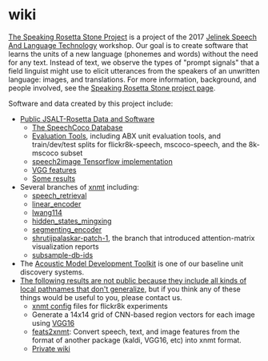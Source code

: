 # wiki
<a href="http://129.199.81.135/cmuworkshop/index.html">The Speaking Rosetta Stone Project</a> is a project of the 2017 <a href="https://www.lti.cs.cmu.edu/2017-jelinek-workshop">Jelinek Speech And Language Technology</a> workshop.  Our goal is to create software that learns the units of a new language (phonemes and words) without the need for any text.  Instead of text, we observe the types of "prompt signals" that a field linguist might use to elicit utterances from the speakers of an unwritten language: images, and translations. For more information, background, and people involved, see the <a href="http://129.199.81.135/cmuworkshop/index.html">Speaking Rosetta Stone project page</a>.

Software and data created by this project include:
<ul>
<li><a href="https://github.com/JSALT-Rosetta">Public JSALT-Rosetta Data and Software</a>
<ul>
<li><a href="https://github.com/JSALT-Rosetta/SpeechCoco">The SpeechCoco Database</a></li>
<li><a href="https://github.com/JSALT-Rosetta/evaluation_tools">Evaluation Tools</a>, including ABX unit evaluation tools, and 
train/dev/test splits for flickr8k-speech, mscoco-speech, and the 8k-mscoco subset</li>
<li><a href="https://github.com/JSALT-Rosetta/jsalt-rosetta-2017/tree/master/speech2image">speech2image Tensorflow implementation</a></li>
<li><a href="https://github.com/JSALT-Rosetta/jsalt-rosetta-2017/tree/master/vgg_features">VGG features</a></li>
<li><a href="https://github.com/JSALT-Rosetta/Results">Some results</a></li>
</ul></li>
<li>Several branches of <a href="https://github.com/neulab/xnmt/">xnmt</a> including:
<ul>
<li><a href="https://github.com/neulab/xnmt/tree/speech_retrieval/xnmt">speech_retrieval</a></li>
<li><a href="https://github.com/neulab/xnmt/tree/linear_encoder/xnmt">linear_encoder</a></li>
<li><a href="https://github.com/neulab/xnmt/tree/lwang114/xnmt">lwang114</a></li>
<li><a href="https://github.com/neulab/xnmt/tree/hidden_states_mingxing/xnmt">hidden_states_mingxing</a></li>
<li><a href="https://github.com/neulab/xnmt/tree/segmenting_encoder/xnmt">segmenting_encoder</a></li>
<li><a href="https://github.com/neulab/xnmt/tree/shrutijpalaskar-patch-1/xnmt">shrutijpalaskar-patch-1</a>, the branch that introduced
attention-matrix visualization reports</li>
<li><a href="https://github.com/neulab/xnmt/tree/subsample-db-ids/xnmt">subsample-db-ids</a></li>
</ul>
</li>
<li>The <a href="https://github.com/iondel/amdtk">Acoustic Model Development Toolkit</a> is one of our baseline unit discovery
systems.</li>
<li><a href="https://github.com/neulab/jsalt-rosetta/">The following results are not public because they include all kinds
of local pathnames that don't generalize,</a> but if you think any of these things would be useful to you, please contact us.
<ul>
<li><a href="https://github.com/neulab/jsalt-rosetta/tree/master/xnmt-config">xnmt config</a> files for flickr8k experiments</li>
<li>Generate a 14x14 grid of CNN-based region vectors for each image using <a href="https://github.com/neulab/jsalt-rosetta/tree/master/vgg16">VGG16</a></li>
<li><a href="https://github.com/neulab/jsalt-rosetta/tree/master/feats2xnmt">feats2xnmt</a>: Convert speech, text, and image features from the format of another package (kaldi, VGG16, etc) into xnmt format.</li>
<li><a href="https://github.com/neulab/jsalt-rosetta/wiki">Private wiki</a></li>
</ul>
</li>
</ul>
